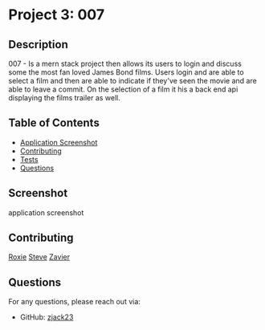 # Project 3: 007


## Description

007 - Is a mern stack project then allows its users to login and discuss some the most fan loved James Bond films. Users login and are able to select a film and then are able to indicate if they've seen the movie and are able to leave a commit. On the selection of a film it his a back end api displaying the films trailer as well. 

## Table of Contents

- [Application Screenshot](#Screenshot)
- [Contributing](#contributing)
- [Tests](#tests)
- [Questions](#questions)

## Screenshot

application screenshot 

## Contributing

[Roxie](https://github.com/RoxD90) 
[Steve](https://github.com/stevelomax1) 
[Zavier](https://github.com/zjack23)

## Questions

For any questions, please reach out via:

- GitHub: [zjack23](https://github.com/zjack23)

